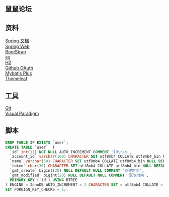 ## 鼠鼠论坛

## 资料
[Spring 文档](https://spring.io/guides)  
[Spring Web](https://spring.io/guides/gs/serving-web-content/)  
[BootStrap](https://v3.bootcss.com/getting-started/)  
[es](https://elasticsearch.cn/explore)  
[H2](https://www.h2database.com/html/main.html)  
[Github OAuth](https://docs.github.com/en/developers/apps/building-oauth-apps/creating-an-oauth-app)  
[Mybatis Plus](https://baomidou.com/)  
[Thymeleaf](https://www.thymeleaf.org/doc/tutorials/3.0/usingthymeleaf.html#what-is-thymeleaf)
## 工具
[Git](https://git-scm.com/download/)  
[Visual Paradigm](https://www.visual-paradigm.com/cn/)

## 脚本
~~~sql
DROP TABLE IF EXISTS `user`;
CREATE TABLE `user`  (
  `id` int(11) NOT NULL AUTO_INCREMENT COMMENT 'ID\r\n',
  `account_id` varchar(100) CHARACTER SET utf8mb4 COLLATE utf8mb4_bin NULL DEFAULT NULL COMMENT '账户ID',
  `name` varchar(50) CHARACTER SET utf8mb4 COLLATE utf8mb4_bin NULL DEFAULT NULL COMMENT '名称',
  `token` char(36) CHARACTER SET utf8mb4 COLLATE utf8mb4_bin NULL DEFAULT NULL COMMENT 'cookie信息',
  `gmt_create` bigint(20) NULL DEFAULT NULL COMMENT '创建时间',
  `gmt_modified` bigint(20) NULL DEFAULT NULL COMMENT '更改时间',
  PRIMARY KEY (`id`) USING BTREE
) ENGINE = InnoDB AUTO_INCREMENT = 2 CHARACTER SET = utf8mb4 COLLATE = utf8mb4_bin ROW_FORMAT = Compact;
SET FOREIGN_KEY_CHECKS = 1;
~~~~